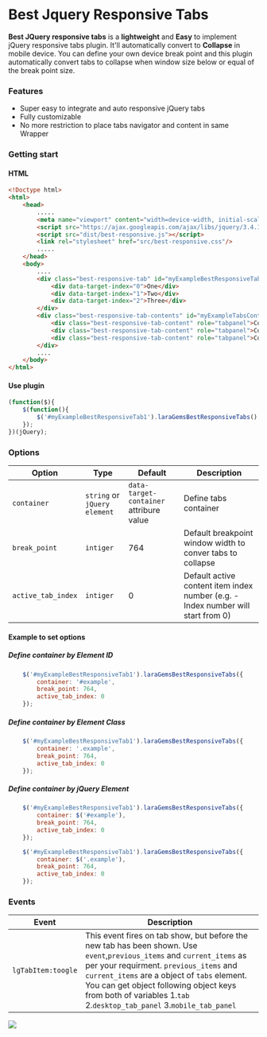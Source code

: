 # Best Jquery Responsive Tabs
**Best JQuery responsive tabs** is a **lightweight** and **Easy** to implement jQuery responsive tabs plugin. It'll automatically convert to **Collapse** in mobile device. You can define your own device break point and this plugin automatically convert tabs to collapse when window size below or equal of the break point size.

### Features

- Super easy to integrate and auto responsive jQuery tabs
- Fully customizable
- No more restriction to place tabs navigator and content in same Wrapper

### Getting start
#### HTML
```html
<!Doctype html>
<html>
	<head>
		.....
		<meta name="viewport" content="width=device-width, initial-scale=1, shrink-to-fit=no">
		<script src="https://ajax.googleapis.com/ajax/libs/jquery/3.4.1/jquery.min.js"></script>
		<script src="dist/best-responsive.js"></script>
		<link rel="stylesheet" href="src/best-responsive.css"/>
		.....
	</head>
	<body>
		....
		<div class="best-responsive-tab" id="myExampleBestResponsiveTab1" role="tablist" data-target-content="#myExampleTabsContent">
		    <div data-target-index="0">One</div>
		    <div data-target-index="1">Two</div>
		    <div data-target-index="2">Three</div>
		</div>
		<div class="best-responsive-tab-contents" id="myExampleTabsContent" aria-labelledby="myExampleBestResponsiveTab">
		    <div class="best-responsive-tab-content" role="tabpanel">Content of one</div>
		    <div class="best-responsive-tab-content" role="tabpanel">Content of two</div>
		    <div class="best-responsive-tab-content" role="tabpanel">Content of three</div>
		</div>
		....
	</body>
</html>
```
#### Use plugin
```js
(function($){
	$(function(){
		$('#myExampleBestResponsiveTab1').laraGemsBestResponsiveTabs();
	});
})(jQuery);
```
### Options

|  Option |  Type | Default | Description |
| --- | --- | --- | --- |
| `container`  | `string` or `jQuery element` | `data-target-container` attribure value| Define tabs container |
| `break_point`  | `intiger`  | 764 | Default breakpoint window width to conver tabs to collapse |
| `active_tab_index`  | `intiger`   | 0 | Default active content item index number (e.g. - Index number will start from 0) |

#### Example to set options
##### Define container by Element ID
```js
	$('#myExampleBestResponsiveTab1').laraGemsBestResponsiveTabs({
		container: '#example',
		break_point: 764,
		active_tab_index: 0
	});
```
##### Define container by Element Class
```js
	$('#myExampleBestResponsiveTab1').laraGemsBestResponsiveTabs({
		container: '.example',
		break_point: 764,
		active_tab_index: 0
	});
```
##### Define container by jQuery Element
```js
	$('#myExampleBestResponsiveTab1').laraGemsBestResponsiveTabs({
		container: $('#example'),
		break_point: 764,
		active_tab_index: 0
	});
```
```js
	$('#myExampleBestResponsiveTab1').laraGemsBestResponsiveTabs({
		container: $('.example'),
		break_point: 764,
		active_tab_index: 0
	});
```
### Events

|  Event | Description |
| --- | --- |
| `lgTabItem:toogle` | This event fires on tab show, but before the new tab has been shown. Use `event`,`previous_items` and `current_items` as per your requirment. `previous_items` and `current_items` are a object of `tabs` element. You can get object following object keys from both of variables 1.`tab` 2.`desktop_tab_panel` 3.`mobile_tab_panel` |

![](https://repository-images.githubusercontent.com/226507502/92268c80-191c-11ea-8154-6ed683b710cb)
